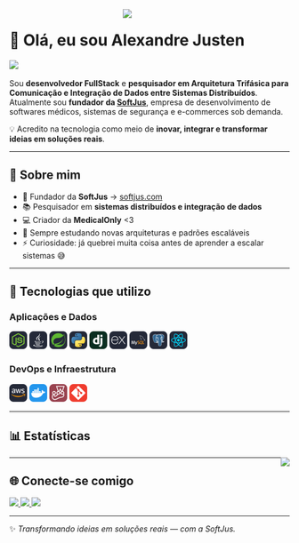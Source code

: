 <img src="https://media3.giphy.com/media/v1.Y2lkPTc5MGI3NjExejVsZXE3cG11ZWNueDNtcmJmazF6bnU1dzZkazh0MGlsYXN6aXYzaiZlcD12MV9pbnRlcm5hbF9naWZfYnlfaWQmY3Q9cw/SHjOSDkKZ18qOHA5B5/giphy.gif" width="300px" align="right" />

# 👋 Olá, eu sou Alexandre Justen  

<img src="https://img.shields.io/static/v1?label=Overview&message=AlexandreJusten&color=1f1f1f&style=for-the-badge&logo=github" />

Sou **desenvolvedor FullStack** e **pesquisador em Arquitetura Trifásica para Comunicação e Integração de Dados entre Sistemas Distribuídos**.  
Atualmente sou **fundador da [SoftJus](https://softjus.com)**, empresa de desenvolvimento de softwares médicos, sistemas de segurança e e-commerces sob demanda.  

💡 Acredito na tecnologia como meio de **inovar, integrar e transformar ideias em soluções reais**.  

---

## 🚀 Sobre mim  
- 🔭 Fundador da **SoftJus** → [softjus.com](https://softjus.com)  
- 📚 Pesquisador em **sistemas distribuídos e integração de dados**  
- 💻 Criador da **MedicalOnly** <3  
- 🌱 Sempre estudando novas arquiteturas e padrões escaláveis  
- ⚡ Curiosidade: já quebrei muita coisa antes de aprender a escalar sistemas 😅  

---

## 🔧 Tecnologias que utilizo

### Aplicações e Dados  
<code><img height="32" src="https://github.com/tandpfun/skill-icons/blob/main/icons/NodeJS-Dark.svg" alt="Node.js"/></code>
<code><img height="32" src="https://github.com/tandpfun/skill-icons/blob/main/icons/Java-Dark.svg" alt="Java"/></code>
<code><img height="32" src="https://github.com/tandpfun/skill-icons/blob/main/icons/Spring-Dark.svg" alt="Spring Boot"/></code>
<code><img height="32" src="https://github.com/tandpfun/skill-icons/blob/main/icons/Python-Dark.svg" alt="Python"/></code>
<code><img height="32" src="https://github.com/tandpfun/skill-icons/blob/main/icons/Django.svg" alt="Django"/></code>
<code><img height="32" src="https://github.com/tandpfun/skill-icons/blob/main/icons/ExpressJS-Dark.svg" alt="Express"/></code>
<code><img height="32" src="https://github.com/tandpfun/skill-icons/blob/main/icons/MySQL-Dark.svg" alt="MySQL"/></code>
<code><img height="32" src="https://github.com/tandpfun/skill-icons/blob/main/icons/PostgreSQL-Dark.svg" alt="PostgreSQL"/></code>
<code><img height="32" src="https://github.com/tandpfun/skill-icons/blob/main/icons/React-Dark.svg" alt="React"/></code>

### DevOps e Infraestrutura  
<code><img height="32" src="https://github.com/tandpfun/skill-icons/blob/main/icons/AWS-Dark.svg" alt="AWS"/></code>
<code><img height="32" src="https://github.com/tandpfun/skill-icons/blob/main/icons/Docker.svg" alt="Docker"/></code>
<code><img height="32" src="https://github.com/tandpfun/skill-icons/blob/main/icons/Jest.svg" alt="Jest"/></code>
<code><img height="32" src="https://github.com/tandpfun/skill-icons/blob/main/icons/Git.svg" alt="Git"/></code>

---

## 📊 Estatísticas  
<img src="https://github-readme-stats.vercel.app/api?username=alexandrejusten&show_icons=true&theme=dark&cache_seconds=2300" align="right" />

---

## 🌐 Conecte-se comigo  

<a href="https://www.instagram.com/alexandre.justen" target="_blank">
  <img src="https://img.shields.io/badge/-Instagram-1f1f1f?style=flat-square&logo=instagram&logoColor=white" />
</a>
<a href="https://www.linkedin.com/in/alexandre-justen-filho" target="_blank">
  <img src="https://img.shields.io/badge/-Linkedin-1f1f1f?style=flat-square&logo=linkedin&logoColor=white" />
</a>
<a href="https://softjus.com" target="_blank">
  <img src="https://img.shields.io/badge/-SoftJus.com-1f1f1f?style=flat-square&logo=google-chrome&logoColor=white" />
</a>

---
✨ *Transformando ideias em soluções reais — com a SoftJus.*
